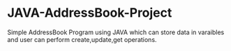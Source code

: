 # JAVA-AddressBook-Project

Simple AddressBook Program using JAVA which can store data in varaibles and user can perform create,update,get operations.
